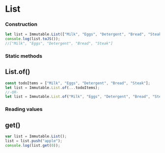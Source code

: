 # List

### Construction
```javascript
let list = Immutable.List(["Milk", "Eggs", "Detergent", "Bread", "Steak"]);
console.log(list.toJS());
//["Milk", "Eggs", "Detergent", "Bread", "Steak"]
```

### Static methods

## List.of()
```javascript
const todoItems = ["Milk", "Eggs", "Detergent", "Bread", "Steak"];
let list = Immutable.List.of(...todoItems);
//-OR-
let list = Immutable.List.of("Milk", "Eggs", "Detergent", "Bread", "Steak");
```

### Reading values

## get()
```javascript
var list = Immutable.List();
list = list.push("apple");
console.log(list.get(0));
```
